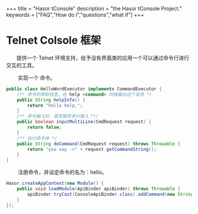 +++
title = "Hasor tConsole"
description = "the Hasor tConsole Project."
keywords = ["FAQ","How do I","questions","what if"]
+++

# Telnet Colsole 框架

&emsp;&emsp;提供一个 Telnet 环境支持，给予没有界面类的应用一个可以通过命令行进行交互的工具。

&emsp;&emsp; 实现一个 命令。
```java
public class HelloWordExecutor implements CommandExecutor {
    /** 命令的帮助信息，在 help <command> 时候输出这个信息 */
    public String helpInfo() {
        return "hello help.";  
    }
    /** 命令输入时，是否接受多行输入？*/
    public boolean inputMultiLine(CmdRequest request) {
        return false; 
    }
    /** 执行命令体 */
    public String doCommand(CmdRequest request) throws Throwable {
        return "you say ->" + request.getCommandString();
    }
}
```

&emsp;&emsp; 注册命令，并设定命令的名为：hello。
```java
Hasor.createAppContext(new Module() {
    public void loadModule(ApiBinder apiBinder) throws Throwable {
        apiBinder.tryCast(ConsoleApiBinder.class).addCommand(new String[] { "hello" }, HelloWordExecutor.class);
    }
});
```
